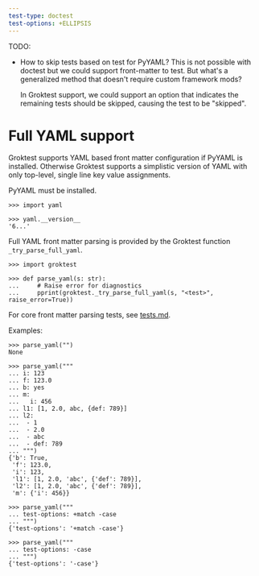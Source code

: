 ```yaml
---
test-type: doctest
test-options: +ELLIPSIS
---
```


TODO:
 - How to skip tests based on test for PyYAML? This is not possible with
   doctest but we could support front-matter to test. But what's a
   generalized method that doesn't require custom framework mods?

   In Groktest support, we could support an option that indicates the
   remaining tests should be skipped, causing the test to be "skipped".

# Full YAML support

Groktest supports YAML based front matter configuration if PyYAML is
installed. Otherwise Groktest supports a simplistic version of YAML with
only top-level, single line key value assignments.

PyYAML must be installed.

    >>> import yaml

    >>> yaml.__version__
    '6...'

Full YAML front matter parsing is provided by the Groktest function
`_try_parse_full_yaml`.

    >>> import groktest

    >>> def parse_yaml(s: str):
    ...     # Raise error for diagnostics
    ...     pprint(groktest._try_parse_full_yaml(s, "<test>", raise_error=True))

For core front matter parsing tests, see [tests.md](tests.md).

Examples:

    >>> parse_yaml("")
    None

    >>> parse_yaml("""
    ... i: 123
    ... f: 123.0
    ... b: yes
    ... m:
    ...   i: 456
    ... l1: [1, 2.0, abc, {def: 789}]
    ... l2:
    ...  - 1
    ...  - 2.0
    ...  - abc
    ...  - def: 789
    ... """)
    {'b': True,
     'f': 123.0,
     'i': 123,
     'l1': [1, 2.0, 'abc', {'def': 789}],
     'l2': [1, 2.0, 'abc', {'def': 789}],
     'm': {'i': 456}}

    >>> parse_yaml("""
    ... test-options: +match -case
    ... """)
    {'test-options': '+match -case'}

    >>> parse_yaml("""
    ... test-options: -case
    ... """)
    {'test-options': '-case'}
